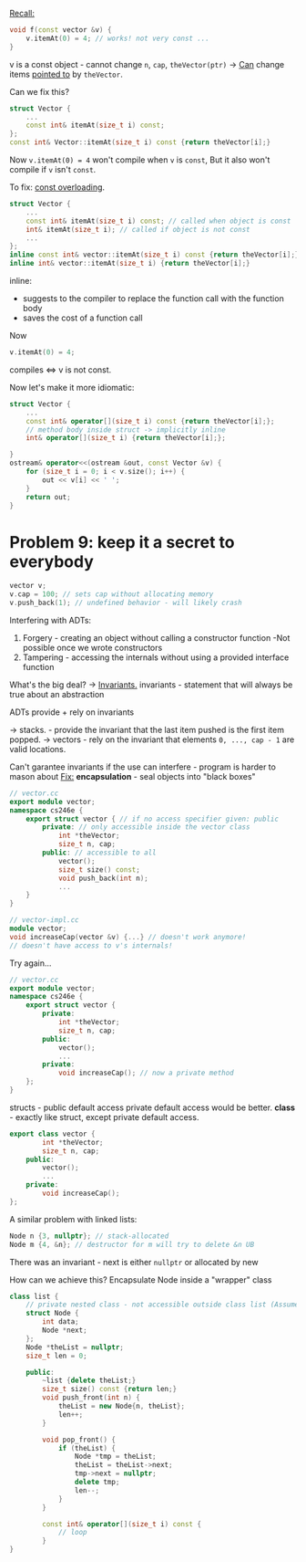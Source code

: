 <u>Recall:</u>
```c++
void f(const vector &v) {
	v.itemAt(0) = 4; // works! not very const ...
}
```
v is a const object - cannot change `n`, `cap`, `theVector(ptr)`
-> <u>Can</u> change items <u>pointed to</u> by `theVector`.

Can we fix this?
```c++
struct Vector {
	...
	const int& itemAt(size_t i) const;
};
const int& Vector::itemAt(size_t i) const {return theVector[i];}
```
Now `v.itemAt(0) = 4` won't compile when `v` is `const`,
But it also won't compile if `v` isn't `const`.

To fix: <u>const overloading</u>.
```c++
struct Vector {
	...
	const int& itemAt(size_t i) const; // called when object is const
	int& itemAt(size_t i); // called if object is not const
	...
};
inline const int& vector::itemAt(size_t i) const {return theVector[i];}
inline int& vector::itemAt(size_t i) {return theVector[i];}
```
inline:
- suggests to the compiler to replace the function call with the function body
- saves the cost of a function call

Now 
```c++
v.itemAt(0) = 4;
```
compiles <=> v is not const.


Now let's make it more idiomatic:
```c++
struct Vector {
	...
	const int& operator[](size_t i) const {return theVector[i];};
	// method body inside struct -> implicitly inline
	int& operator[](size_t i) {return theVector[i];};

}
ostream& operator<<(ostream &out, const Vector &v) {
	for (size_t i = 0; i < v.size(); i++) {
		out << v[i] << ' ';
	}
	return out;
}
```



# Problem 9: keep it a secret to everybody

```c++
vector v;
v.cap = 100; // sets cap without allocating memory
v.push_back(1); // undefined behavior - will likely crash
```

Interfering with ADTs:
1) Forgery - creating an object without calling a constructor function
    -Not possible once we wrote constructors
2) Tampering - accessing the internals without using a provided interface function

What's the big deal? -> <u>Invariants.</u>
invariants - statement that will always be true about an abstraction

ADTs provide + rely on invariants

-> stacks. - provide the invariant that the last item pushed is the first item popped.
-> vectors - rely on the invariant that elements `0, ..., cap - 1` are valid locations.

Can't garantee invariants if the use can interfere - program is harder to mason about
<u>Fix:</u> **encapsulation** - seal objects into "black boxes"

```c++
// vector.cc
export module vector;
namespace cs246e {
	export struct vector { // if no access specifier given: public
		private: // only accessible inside the vector class
			int *theVector;
			size_t n, cap;
		public: // accessible to all
			vector();
			size_t size() const;
			void push_back(int n);
			...
	}
}
```

```c++
// vector-impl.cc
module vector;
void increaseCap(vector &v) {...} // doesn't work anymore!
// doesn't have access to v's internals!
```


Try again...
```c++
// vector.cc
export module vector;
namespace cs246e {
	export struct vector {
		private:
			int *theVector;
			size_t n, cap;
		public:
			vector();
			...
		private:
			void increaseCap(); // now a private method
	};
}
```

structs - public default access
private default access would be better.
**class** -  exactly like struct, except private default access.
```c++
export class vector {
		int *theVector;
		size_t n, cap;
	public:
		vector();
		...
	private:
		void increaseCap();
};
```


A similar problem with linked lists:
```c++
Node n {3, nullptr}; // stack-allocated
Node m {4, &n}; // destructor for m will try to delete &n UB
```
There was an invariant - next is either `nullptr` or allocated by new

How can we achieve this? Encapsulate Node inside a "wrapper" class

```c++
class list {
	// private nested class - not accessible outside class list (Assume Big 5)
	struct Node {
		int data;
		Node *next;
	};
	Node *theList = nullptr;
	size_t len = 0;

	public:
		~list {delete theList;}
		size_t size() const {return len;}
		void push_front(int n) {
			theList = new Node{n, theList};
			len++;
		}

		void pop_front() {
			if (theList) {
				Node *tmp = theList;
				theList = theList->next;
				tmp->next = nullptr;
				delete tmp;
				len--;
			}
		}

		const int& operator[](size_t i) const {
			// loop
		}
}
```


